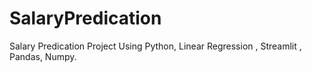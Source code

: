 # SalaryPredication
Salary Predication Project Using Python, Linear Regression , Streamlit , Pandas, Numpy.

